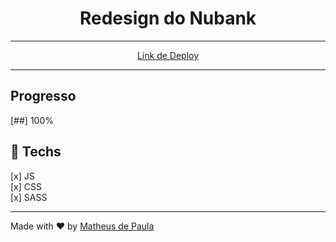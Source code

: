 <h1 align="center">Redesign do Nubank</h1>
<hr>

<div align="center">
 <a href="https://sad-spence-473b1f.netlify.app"> Link de Deploy </a>
</div>

<hr>

## Progresso
[##] 100%

## 🚀 Techs
 [x] JS <br>
 [x] CSS <br>
 [x] SASS <br>

<hr>

Made with ❤️ by <a href="https://www.linkedin.com/in/matheus-da-silva-de-paula-448930176/" target="_blank">Matheus de Paula</a>

